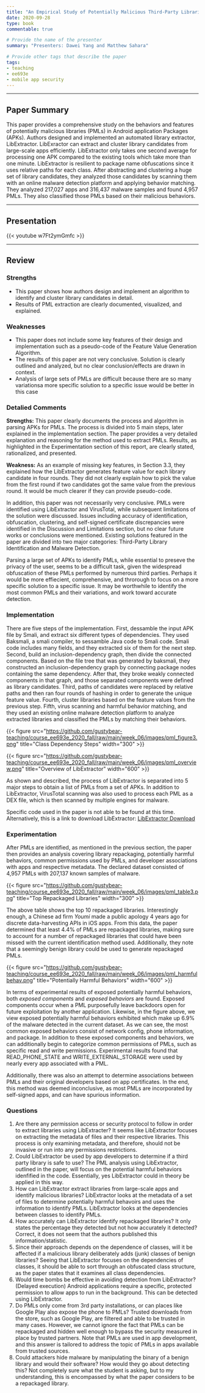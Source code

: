 ```yaml
---
title: "An Empirical Study of Potentially Malicious Third-Party Libraries in Android Apps by Z. Zhang, W. Diao. C. Hu, S. Guo, C. Zuo, and L. Li" 
date: 2020-09-28
type: book
commentable: true

# Provide the name of the presenter
summary: "Presenters: Dawei Yang and Matthew Sahara"

# Provide other tags that describe the paper
tags:
- teaching
- ee693e
- mobile app security
---
```


***
## Paper Summary
This paper provides a comprehensive study on the behaviors and features of potentially malicious libraries (PMLs) in Android application Packages (APKs). Authors designed and implemented an automated library extractor, LibExtractor. LibExractor can extract and cluster library candidates from large-scale apps efficiently. LibExtractor only takes one second average for processing one APK compared to the existing tools which take more than one minute. LibExtractor is resilient to package name obfuscations since it uses relative paths for each class. After abstracting and clustering a huge set of library candidates, they analyzed those candidates by scanning them with an online malware detection platform and applying behavior matching. They analyzed 217,027 apps and 316,437 malware samples and found 4,957 PMLs. They also classified those PMLs based on their malicious behaviors.
***

## Presentation
{{< youtube w7Ft2ymGmfc >}}
***

## Review
### Strengths
- This paper shows how authors design and implement an algorithm to identify and cluster library candidates in detail.
- Results of PML extraction are clearly documented, visualized, and explained.

### Weaknesses
- This paper does not include some key features of their design and implementation such as a pseudo-code of the Feature Value Generation Algorithm.
- The results of this paper are not very conclusive. Solution is clearly outlined and analyzed, but no clear conclusion/effects are drawn in context.
- Analysis of large sets of PMLs are difficult because there are so many variationsa more specific solution to a specific issue would be better in this case

### Detalied Comments
**Strengths:** This paper clearly documents the process and algorithm in parsing APKs for PMLs. The process is divided into 5 main steps, later explained in the implementation section. The paper provides a very detailed explanation and reasoning for the method used to extract PMLs. Results, as highlighted in the Experimentation section of this report, are clearly stated, rationalized, and presented.

**Weakness:** As an example of missing key features, in Section 3.3, they explained how the LibExtractor generates feature value for each library candidate in four rounds. They did not clearly explain how to pick the value from the first round if two candidates got the same value from the previous round. It would be much clearer if they can provide pseudo-code.
 
In addition, this paper was not necessarily very conclusive. PMLs were identified using LibExtractor and VirusTotal, while subsequent limitations of the solution were discussed. Issues including accuracy of identification, obfuscation, clustering, and self-signed certificate discrepancies were identified in the Discussion and Limitations section, but no clear future works or conclusions were mentioned. Existing solutions featured in the paper are divided into two major categories: Third-Party Library Identification and Malware Detection.

Parsing a large set of APKs to identify PMLs, while essential to preseve the privacy of the user, seems to be a difficult task, given the widespread obfuscation of these PMLs performed by numerous third parties. Perhaps it would be more effiecient, comprehensive, and throrough to focus on a more specific solution to a specific issue. It may be worthwhile to identify the most common PMLs and their variations, and work toward accurate detection.

### Implementation
There are five steps of the implementation. First, dessamble the input APK file by Smali, and extract six different types of dependencies. They used Baksmali, a smali compiler, to sessamble Java code to Smali code. Smali code includes many fields, and they extracted six of them for the next step. Second, build an inclusion-dependency graph, then divide the connected components. Based on the file tree that was generated by baksmali, they constructed an inclusion-dependency graph by connecting package nodes containing the same dependency. After that, they broke weakly connected components in that graph, and those separated components were defined as library candidates. Third, paths of candidates were replaced by relative paths and then ran four rounds of hashing in order to generate the unique feature value. Fourth, cluster libraries based on the feature values from the previous step. Fifth, virus scanning and harmful behavior matching, and they used an existing online malware detection platform to analyze extracted libraries and classified the PMLs by matching their behaviors.

{{< figure src="https://github.com/gustybear-teaching/course_ee693e_2020_fall/raw/main/week_06/images/pml_figure3.png" title="Class Dependency Steps" width="300" >}}

{{< figure src="https://github.com/gustybear-teaching/course_ee693e_2020_fall/raw/main/week_06/images/pml_overview.png" title="Overview of LibExtractor" width="600" >}}

As shown and described, the process of LibExtractor is separated into 5 major steps to obtain a list of PMLs from a set of APKs. In addition to LibExtractor, VirusTotal scanning was also used to process each PML as a DEX file, which is then scanned by multiple engines for malware. 

Specific code used in the paper is not able to be found at this time. Alternatively, this is a link to download LibExtractor: [LibExtractor Download](https://www.gnu.org/software/libextractor/)

### Experimentation
After PMLs are identified, as mentioned in the previous section, the paper then provides an analysis covering library repackaging, potentially harmful behaviors, common permissions used by PMLs, and developer associations with apps and respective metadata. The declared dataset consisted of 4,957 PMLs with 207,137 known samples of malware.

{{< figure src="https://github.com/gustybear-teaching/course_ee693e_2020_fall/raw/main/week_06/images/pml_table3.png" title="Top Repackaged Libraries" width="300" >}}

The above table shows the top 10 repackaged libraries. Interestingly enough, a Chinese ad firm *Youmi* made a public apology 4 years ago for discrete data-harvesting APIs in iOS apps. From this data, the paper determined that least 4.4% of PMLs are repackaged libraries, making sure to account for a number of repackaged libraries that could have been missed with the current identification method used. Additionally, they note that a seemingly benign library could be used to generate repackaged PMLs.

{{< figure src="https://github.com/gustybear-teaching/course_ee693e_2020_fall/raw/main/week_06/images/pml_harmfulbehav.png" title="Potentially Harmful Behaviors" width="600" >}}

In terms of experimental results of exposed potentially harmful behaviors, both *exposed components* and *exposed behaviors* are found. Exposed components occur when a PML purposefully leave backdoors open for future exploitation by another application. Likewise, in the figure above, we view exposed potentially harmful behaviors exhibited which make up 6.9% of the malware detected in the current dataset. As we can see, the most common exposed behaviors consist of network config, phone information, and package. In addition to these exposed components and behaviors, we can additionally begin to categorize common permissions of PMLs, such as specific read and write permissions. Experimental results found that READ_PHONE_STATE and WRITE_EXTERNAL_STORAGE were used by nearly every app associated with a PML.

Additionally, there was also an attempt to determine associations between PMLs and their original developers based on app certificates. In the end, this method was deemed inconclusive, as most PMLs are incorporated by self-signed apps, and can have spurious information.

### Questions
1. Are there any permission access or security protocol to follow in order to extract libraries using LibExtracter?
It seems like LibExtractor focuses on extracting the metadata of files and their respective libraries. This process is only examining metadata, and therefore, should not be invasive or run into any permissions restrictions.
2. Could LibExtractor be used by app developers to determine if a third party library is safe to use?
The PML analysis using LibExtractor, outlined in the paper, will focus on the potential harmful behaviors idenfified in the code. Essentially, yes LibExtractor could in theory be applied in this way.
3. How can LibExtractor extract libraries from large-scale apps and identify malicious libraries?
LibExtractor looks at the metadata of a set of files to determine potentially harmful behavoirs and uses the information to identify PMLs. LibExtractor looks at the dependencies between classes to identify PMLs.
4. How accurately can LibExtractor identify repackaged libraries? It only states the percentage they detected but not how accurately it detected?
Correct, it does not seem that the authors published this information/statistic.
5. Since their approach depends on the dependence of classes, will it be affected if a malicious library deliberately adds (junk) classes of benign libraries?
Seeing that LibExtractor focuses on the dependencies of classes, it should be able to sort through an obfuscated class structure, as the paper states that it examines all class dependencies.
6. Would time bombs be effective in avoiding detection from LibExtractor? (Delayed execution)
Android applications require a specific, protected permission to allow apps to run in the background. This can be detected using LibExtractor.
7. Do PMLs only come from 3rd party installations, or can places like Google Play also expose the phone to PMLs?
Trusted downloads from the store, such as Google Play, are filtered and able to be trusted in many cases. However, we cannot ignore the fact that PMLs can be repackaged and hidden well enough to bypass the security measured in place by trusted partners. Note that PMLs are used in app development, and this answer is tailored to address the topic of PMLs in apps available from trusted sources.
8. Could attackers hide malware by manipulating the binary of a benign library and would their software? How would they go about detecting this?
Not completely sure what the student is asking, but to my understanding, this is encompassed by what the paper considers to be a repackaged library.

